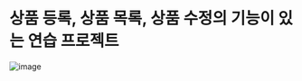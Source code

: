 __상품 등록, 상품 목록, 상품 수정의 기능이 있는 연습 프로젝트__
====================================

![image](https://user-images.githubusercontent.com/96917871/155384081-59fb72c7-bbb5-4ef5-9ffb-fb8772583374.png)
